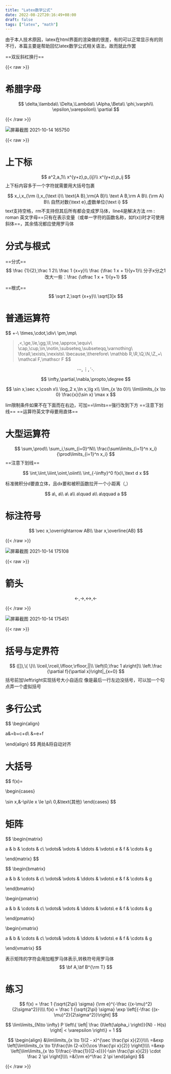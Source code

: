```yaml
---
title: "Latex数学公式"
date: 2022-08-22T20:16:49+08:00
draft: false
tags: ["latex", "math"]
---
```


由于本人技术原因，latex在html界面的渲染做的很差，有的可以正常显示有的则不行，本篇主要是帮助回忆latex数学公式相关语法，故而就此作罢

<!--more-->

==双反斜杠换行==

{{< raw >}}

# 希腊字母

$$
\delta,\lambda\\
\Delta,\Lambda\\
\Alpha,\Beta\\
\phi,\varphi\\
\epsilon,\varepsilon\\
\partial
$$

{{< /raw >}}

![屏幕截图 2021-10-14 165750](https://tvax3.sinaimg.cn/large/007Z9xVHly1h5dgckyz86j317l0w00we.jpg)


{{< raw >}}


# 上下标
$$
a^2,a_1\\
x^{y+z},p_{ij}\\
x^(y+z),p_ij
$$
上下标内容多于一个字符就需要用大括号包裹

$$
x_i,x_{\rm i},x_{\text i}\\
\text{A B},\rm{A B}\\
\text A B,\rm A B\\
{\rm A} B\\
自然对数{\text e},虚数单位{\text i}
$$
text支持空格，rm不支持但其后所有都会变成罗马体，line4是解决方法
rm : roman
英文字母==只有在表示变量（或单一字符的函数名称，如f(x))时才可使用斜体==，其余情况都应使用罗马体


# 分式与根式
==分式==
$$
\frac {1}{2},\frac 1 2\\
\frac 1 {x+y}\\
\frac {\frac 1 x + 1}{y+1}\\
分子x分之1改大一些：\frac {\dfrac 1 x + 1}{y+1}
$$

==根式==
$$
\sqrt 2,\sqrt {x+y}\\
\sqrt[3]x
$$

# 普通运算符
$$
+-\\
\times,\cdot,\div\\
\pm,\mp\\
>,<,\ge,\le,\gg,\ll,\ne,\approx,\equiv\\
\cap,\cup,\in,\notin,\subseteq,\subseteqq,\varnothing\\
\forall,\exists,\nexists\\
\because,\therefore\\
\mathbb R,\R,\Q,\N,\Z_+\\
\mathcal F,\mathscr F
$$

$$
\cdots,\vdots,\ddots
$$

$$
\infty,\partial,\nabla,\propto,\degree
$$

$$
\sin x,\sec x,\cosh x\\
\log_2 x,\ln x,\lg x\\
\lim_{x \to 0}\\
\lim\limits_{x \to 0} \frac{x}{\sin x}
\max x
$$

lim限制条件如果不在下面而在右边，可加==\limits==强行改到下方
==注意下划线==
==运算符英文字母要用直体==

# 大型运算符
$$
\sum,\prod\\
\sum_i,\sum_{i=0}^N\\
\frac{\sum\limits_{i=1}^n x_i}{\prod\limits_{i=1}^n x_i}
$$
==注意下划线==

$$
\int,\iint,\iiint,\oint,\oiint\\
\int_{-\infty}^0 f(x)\,\text d x
$$

标准微积分d要直立体，且dx要和被积函数拉开一个小距离（\,）


$$
a\, a\\
a\ a\\
a\quad a\\
a\qquad a
$$

# 标注符号

$$
\vec x,\overrightarrow AB\\
\bar x,\overline{AB}
$$

{{< /raw >}}

![屏幕截图 2021-10-14 175108](https://tva1.sinaimg.cn/large/007Z9xVHly1h5dgdftytfj31cu0fpjt5.jpg)

{{< raw >}}

# 箭头

$$
\leftarrow,\rightarrow,\leftrightarrow,\longleftarrow
$$

{{< /raw >}}

![屏幕截图 2021-10-14 175451](https://tvax1.sinaimg.cn/large/007Z9xVHly1h5dgdo0a7mj30qu0spju1.jpg)

{{< raw >}}

# 括号与定界符
$$
([]),\{ \}\\
\lceil,\rceil,\lfloor,\rfloor,||\\
\left(0,\frac 1 a\right]\\
\left.\frac {\partial f}{\partial x}\right|_{x=0}
$$
括号前加\left\right实现括号大小自适应
像是最后一行左边没括号，可以加一个句点弄一个虚拟括号

# 多行公式

$$
\begin{align}

a&=b+c+d\\
&=e+f

\end{align}
$$
两处&将自动对齐

# 大括号

$$
f(x)=

\begin{cases}

\sin x,&-\pi\le x \le \pi\\
0,&\text{其他}
\end{cases}
$$

# 矩阵

$$
\begin{matrix}

a & b & \cdots & c\\
\vdots& \vdots & \ddots & \vdots\\
e & f & \cdots & g

\end{matrix}
$$

$$
\begin{bmatrix}

a & b & \cdots & c\\
\vdots& \vdots & \ddots & \vdots\\
e & f & \cdots & g

\end{bmatrix}

\begin{pmatrix}

a & b & \cdots & c\\
\vdots& \vdots & \ddots & \vdots\\
e & f & \cdots & g

\end{pmatrix}

\begin{vmatrix}

a & b & \cdots & c\\
\vdots& \vdots & \ddots & \vdots\\
e & f & \cdots & g

\end{vmatrix}
$$

表示矩阵的字符会用加粗罗马体表示,转秩符号用罗马体
$$
\bf A,\bf B^{\rm T}
$$

# 练习
$$
f(x) = \frac 1 {\sqrt{2\pi} \sigma} {\rm e}^{-\frac {(x-\mu)^2}{2\sigma^2}}\\\\
f(x) = \frac 1 {\sqrt{2\pi} \sigma} \exp \left[{-\frac {(x-\mu)^2}{2\sigma^2}}\right]
$$

$$
\lim\limits_{N\to \infty} P \left\{ \left| \frac {I\left(\alpha_i \right)}{N} - H(s) \right| < \varepsilon \right\} = 1
$$

$$
\begin{align}
&\lim\limits_{x \to 1}(2 - x)^{\sec \frac{\pi x}{2}}\\\\
=&exp \left[\lim\limits_{x \to 1}\frac{\ln (2-x)}{\cos \frac{\pi x}{2}} \right]\\\\
=&exp \left[\lim\limits_{x \to 1}\frac{-\frac{1}{(2-x)}}{-\sin \frac{\pi x}{2}} \cdot \frac 2 \pi \right]\\\\
=&{\rm e}^\frac 2 \pi 
\end{align}
$$

{{< /raw >}}
